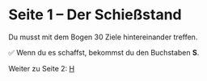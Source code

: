 
# Seite 1 – Der Schießstand

Du musst mit dem Bogen 30 Ziele hintereinander treffen.

✅ Wenn du es schaffst, bekommst du den Buchstaben **S**.

Weiter zu Seite 2: [H](H.md)
